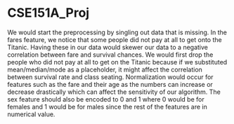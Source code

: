 # CSE151A_Proj

We would start the preprocessing by singling out data that is missing. In the fares feature, we notice that some people did not pay at all to get onto the Titanic. Having these in our data would skewer our data to a negative correlation between fare and survival chances. We would first drop the people who did not pay at all to get on the Titanic because if we substituted mean/median/mode as a placeholder, it might affect the correlation between survival rate and class seating. Normalization would occur for features such as the fare and their age as the numbers can increase or decrease drastically which can affect the sensitivity of our algorithm. The sex feature should also be encoded to 0 and 1 where 0 would be for females and 1 would be for males since the rest of the features are in numerical value.  
